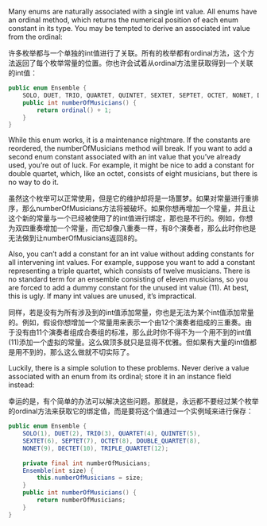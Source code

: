 Many enums are naturally associated with a single int value. All enums have an ordinal method, which returns the numerical position of each enum constant in its type. You may be tempted to derive an associated int value from the ordinal:

许多枚举都与一个单独的int值进行了关联。所有的枚举都有ordinal方法，这个方法返回了每个枚举常量的位置。你也许会试着从ordinal方法里获取得到一个关联的int值：

```java
public enum Ensemble {
    SOLO, DUET, TRIO, QUARTET, QUINTET, SEXTET, SEPTET, OCTET, NONET, DECTET;
    public int numberOfMusicians() { 
        return ordinal() + 1; 
    } 
}
```

While this enum works, it is a maintenance nightmare. If the constants are reordered, the numberOfMusicians method will break. If you want to add a second enum constant associated with an int value that you’ve already used, you’re out of luck. For example, it might be nice to add a constant for double quartet, which, like an octet, consists of eight musicians, but there is no way to do it.

虽然这个枚举可以正常使用，但是它的维护却将是一场噩梦。如果对常量进行重排序，那么numberOfMusicians方法将被破坏。如果你想再增加一个常量，并且让这个新的常量与一个已经被使用了的int值进行绑定，那也是不行的。例如，你想为双四重奏增加一个常量，而它却像八重奏一样，有8个演奏者，那么此时你也是无法做到让numberOfMusicians返回8的。

Also, you can’t add a constant for an int value without adding constants for all intervening int values. For example, suppose you want to add a constant representing a triple quartet, which consists of twelve musicians. There is no standard term for an ensemble consisting of eleven musicians, so you are forced to add a dummy constant for the unused int value \(11\). At best, this is ugly. If many int values are unused, it’s impractical.

同样，若是没有为所有涉及到的int值添加常量，你也是无法为某个int值添加常量的。例如，假设你想增加一个常量用来表示一个由12个演奏者组成的三重奏。由于没有由11个演奏者组成合奏组的标准，那么此时你不得不为一个用不到的int值\(11\)添加一个虚拟的常量。这么做顶多就只是显得不优雅。但如果有大量的int值都是用不到的，那么这么做就不切实际了。

Luckily, there is a simple solution to these problems. Never derive a value associated with an enum from its ordinal; store it in an instance field instead:

幸运的是，有个简单的办法可以解决这些问题。那就是，永远都不要经过某个枚举的ordinal方法来获取它的绑定值，而是要将这个值通过一个实例域来进行保存：

```java
public enum Ensemble {
    SOLO(1), DUET(2), TRIO(3), QUARTET(4), QUINTET(5), 
    SEXTET(6), SEPTET(7), OCTET(8), DOUBLE_QUARTET(8), 
    NONET(9), DECTET(10), TRIPLE_QUARTET(12);
    
    private final int numberOfMusicians;
    Ensemble(int size) { 
        this.numberOfMusicians = size; 
    }
    public int numberOfMusicians() { 
        return numberOfMusicians; 
    }
}
```



